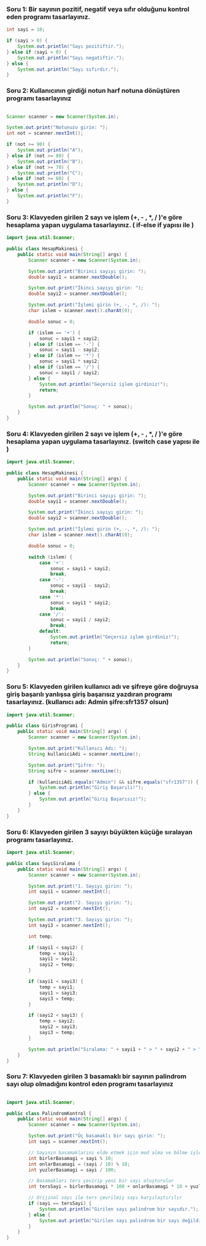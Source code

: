 ### Soru 1: Bir sayının pozitif, negatif veya sıfır olduğunu kontrol eden programı tasarlayınız.

```java
int sayi = 10;

if (sayi > 0) {
    System.out.println("Sayı pozitiftir.");
} else if (sayi < 0) {
    System.out.println("Sayı negatiftir.");
} else {
    System.out.println("Sayı sıfırdır.");
}

```

### Soru 2: Kullanıcının girdiği notun harf notuna dönüştüren programı tasarlayınız


```java

Scanner scanner = new Scanner(System.in);

System.out.print("Notunuzu girin: ");
int not = scanner.nextInt();

if (not >= 90) {
    System.out.println("A");
} else if (not >= 80) {
    System.out.println("B");
} else if (not >= 70) {
    System.out.println("C");
} else if (not >= 60) {
    System.out.println("D");
} else {
    System.out.println("F");
}
```

### Soru 3: Klavyeden girilen 2 sayı ve işlem (+, - , *, / )'e göre hesaplama yapan uygulama tasarlayınız. ( if-else if yapısı ile )

```java
import java.util.Scanner;

public class HesapMakinesi {
    public static void main(String[] args) {
        Scanner scanner = new Scanner(System.in);

        System.out.print("Birinci sayıyı girin: ");
        double sayi1 = scanner.nextDouble();

        System.out.print("İkinci sayıyı girin: ");
        double sayi2 = scanner.nextDouble();

        System.out.print("İşlemi girin (+, -, *, /): ");
        char islem = scanner.next().charAt(0);

        double sonuc = 0;

        if (islem == '+') {
            sonuc = sayi1 + sayi2;
        } else if (islem == '-') {
            sonuc = sayi1 - sayi2;
        } else if (islem == '*') {
            sonuc = sayi1 * sayi2;
        } else if (islem == '/') {
            sonuc = sayi1 / sayi2;
        } else {
            System.out.println("Geçersiz işlem girdiniz!");
            return;
        }

        System.out.println("Sonuç: " + sonuc);
    }
}

```

### Soru 4: Klavyeden girilen 2 sayı ve işlem (+, - , *, / )'e göre hesaplama yapan uygulama tasarlayınız. (switch case yapısı ile )

```java
import java.util.Scanner;

public class HesapMakinesi {
    public static void main(String[] args) {
        Scanner scanner = new Scanner(System.in);

        System.out.print("Birinci sayıyı girin: ");
        double sayi1 = scanner.nextDouble();

        System.out.print("İkinci sayıyı girin: ");
        double sayi2 = scanner.nextDouble();

        System.out.print("İşlemi girin (+, -, *, /): ");
        char islem = scanner.next().charAt(0);

        double sonuc = 0;

        switch (islem) {
            case '+':
                sonuc = sayi1 + sayi2;
                break;
            case '-':
                sonuc = sayi1 - sayi2;
                break;
            case '*':
                sonuc = sayi1 * sayi2;
                break;
            case '/':
                sonuc = sayi1 / sayi2;
                break;
            default:
                System.out.println("Geçersiz işlem girdiniz!");
                return;
        }

        System.out.println("Sonuç: " + sonuc);
    }
}

```
### Soru 5: Klavyeden girilen kullanıcı adı ve şifreye göre doğruysa giriş başarılı yanlışsa giriş başarısız yazdıran programı tasarlayınız. (kullanıcı adı: Admin şifre:sfr1357 olsun)



```java
import java.util.Scanner;

public class GirisProgrami {
    public static void main(String[] args) {
        Scanner scanner = new Scanner(System.in);

        System.out.print("Kullanıcı Adı: ");
        String kullaniciAdi = scanner.nextLine();

        System.out.print("Şifre: ");
        String sifre = scanner.nextLine();

        if (kullaniciAdi.equals("Admin") && sifre.equals("sfr1357")) {
            System.out.println("Giriş Başarılı!");
        } else {
            System.out.println("Giriş Başarısız!");
        }
    }
}

```

### Soru 6: Klavyeden girilen 3 sayıyı büyükten küçüğe sıralayan programı tasarlayınız.




```java
import java.util.Scanner;

public class SayiSiralama {
    public static void main(String[] args) {
        Scanner scanner = new Scanner(System.in);

        System.out.print("1. Sayıyı girin: ");
        int sayi1 = scanner.nextInt();

        System.out.print("2. Sayıyı girin: ");
        int sayi2 = scanner.nextInt();

        System.out.print("3. Sayıyı girin: ");
        int sayi3 = scanner.nextInt();

        int temp;

        if (sayi1 < sayi2) {
            temp = sayi1;
            sayi1 = sayi2;
            sayi2 = temp;
        }

        if (sayi1 < sayi3) {
            temp = sayi1;
            sayi1 = sayi3;
            sayi3 = temp;
        }

        if (sayi2 < sayi3) {
            temp = sayi2;
            sayi2 = sayi3;
            sayi3 = temp;
        }

        System.out.println("Sıralama: " + sayi1 + " > " + sayi2 + " > " + sayi3);
    }
}


```


### Soru 7: Klavyeden girilen 3 basamaklı bir sayının palindrom sayı olup olmadığını kontrol eden programı tasarlayınız


```java

import java.util.Scanner;

public class PalindromKontrol {
    public static void main(String[] args) {
        Scanner scanner = new Scanner(System.in);

        System.out.print("Üç basamaklı bir sayı girin: ");
        int sayi = scanner.nextInt();

        // Sayının basamaklarını elde etmek için mod alma ve bölme işlemleri kullanılır
        int birlerBasamagi = sayi % 10;
        int onlarBasamagi = (sayi / 10) % 10;
        int yuzlerBasamagi = sayi / 100;

        // Basamakları ters çevirip yeni bir sayı oluşturulur
        int tersSayi = birlerBasamagi * 100 + onlarBasamagi * 10 + yuzlerBasamagi;

        // Orijinal sayı ile ters çevrilmiş sayı karşılaştırılır
        if (sayi == tersSayi) {
            System.out.println("Girilen sayı palindrom bir sayıdır.");
        } else {
            System.out.println("Girilen sayı palindrom bir sayı değildir.");
        }
    }
}


```


